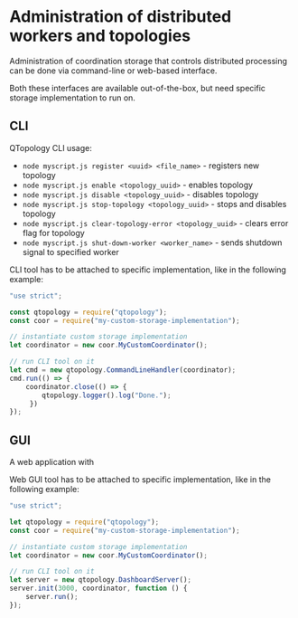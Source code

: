 # Administration of distributed workers and topologies

Administration of coordination storage that controls distributed processing can be done via command-line or web-based interface.

Both these interfaces are available out-of-the-box, but need specific storage implementation to run on.

## CLI

 QTopology CLI usage:

- `node myscript.js register <uuid> <file_name>` - registers new topology
- `node myscript.js enable <topology_uuid>` - enables topology
- `node myscript.js disable <topology_uuid>` - disables topology
- `node myscript.js stop-topology <topology_uuid>` - stops and disables topology
- `node myscript.js clear-topology-error <topology_uuid>` - clears error flag for topology
- `node myscript.js shut-down-worker <worker_name>` - sends shutdown signal to specified worker

CLI tool has to be attached to specific implementation, like in the following example:

`````````javascript
"use strict";

const qtopology = require("qtopology");
const coor = require("my-custom-storage-implementation");

// instantiate custom storage implementation
let coordinator = new coor.MyCustomCoordinator();

// run CLI tool on it
let cmd = new qtopology.CommandLineHandler(coordinator);
cmd.run(() => {
    coordinator.close(() => {
        qtopology.logger().log("Done.");
     })
});

`````````
## GUI

A web application with 

Web GUI tool has to be attached to specific implementation, like in the following example:

```````````javascript
"use strict";

let qtopology = require("qtopology");
const coor = require("my-custom-storage-implementation");

// instantiate custom storage implementation
let coordinator = new coor.MyCustomCoordinator();

// run CLI tool on it
let server = new qtopology.DashboardServer();
server.init(3000, coordinator, function () {
    server.run();
});

```````````
